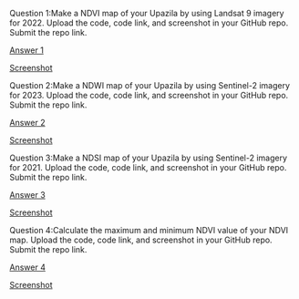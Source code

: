 Question 1:Make a NDVI map of your Upazila by using Landsat 9 imagery for 2022. Upload the code, code link, and screenshot in your GitHub repo. Submit the repo link.

[Answer 1](https://code.earthengine.google.com/6c1a726d779f99780279ba3ea789e90c)

[Screenshot](https://github.com/Anamikachow56/Assignment-11--Indices-calculation-from-imagery/blob/c836d9fb80d30c3c836d85ed5c656811ecc20d39/NDVI.png)


Question 2:Make a NDWI map of your Upazila by using Sentinel-2 imagery for 2023. Upload the code, code link, and screenshot in your GitHub repo. Submit the repo link.

[Answer 2](https://code.earthengine.google.com/42340a17bbe1acb41e195e24b1edec0e)

[Screenshot](https://github.com/Anamikachow56/Assignment-11--Indices-calculation-from-imagery/blob/08145aae42a1465cfe71b8e63636692861eb1d43/NDWI.png)

Question 3:Make a NDSI map of your Upazila by using Sentinel-2 imagery for 2021. Upload the code, code link, and screenshot in your GitHub repo. Submit the repo link.

[Answer 3](https://code.earthengine.google.com/8f90fea27c86273b5bdb9cdc53a0d55e)

[Screenshot](https://github.com/Anamikachow56/Assignment-11--Indices-calculation-from-imagery/blob/869368b91a59b9e96d58e3a9bd9bf46e731cb148/NDSI.png)

Question 4:Calculate the maximum and minimum NDVI value of your NDVI map. Upload the code, code link, and screenshot in your GitHub repo. Submit the repo link.

[Answer 4](https://code.earthengine.google.com/a076601ea58e7a853a04e3390dabb775)

[Screenshot]()
